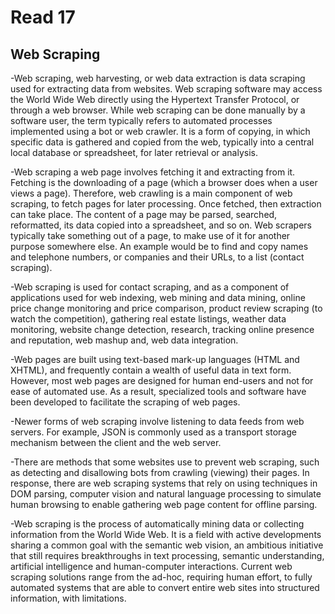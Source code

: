 # Read 17
## Web Scraping
-Web scraping, web harvesting, or web data extraction is data scraping used for extracting data from websites. Web scraping software may access the World Wide Web directly using the Hypertext Transfer Protocol, or through a web browser. While web scraping can be done manually by a software user, the term typically refers to automated processes implemented using a bot or web crawler. It is a form of copying, in which specific data is gathered and copied from the web, typically into a central local database or spreadsheet, for later retrieval or analysis.

-Web scraping a web page involves fetching it and extracting from it. Fetching is the downloading of a page (which a browser does when a user views a page). Therefore, web crawling is a main component of web scraping, to fetch pages for later processing. Once fetched, then extraction can take place. The content of a page may be parsed, searched, reformatted, its data copied into a spreadsheet, and so on. Web scrapers typically take something out of a page, to make use of it for another purpose somewhere else. An example would be to find and copy names and telephone numbers, or companies and their URLs, to a list (contact scraping).

-Web scraping is used for contact scraping, and as a component of applications used for web indexing, web mining and data mining, online price change monitoring and price comparison, product review scraping (to watch the competition), gathering real estate listings, weather data monitoring, website change detection, research, tracking online presence and reputation, web mashup and, web data integration.

-Web pages are built using text-based mark-up languages (HTML and XHTML), and frequently contain a wealth of useful data in text form. However, most web pages are designed for human end-users and not for ease of automated use. As a result, specialized tools and software have been developed to facilitate the scraping of web pages.

-Newer forms of web scraping involve listening to data feeds from web servers. For example, JSON is commonly used as a transport storage mechanism between the client and the web server.

-There are methods that some websites use to prevent web scraping, such as detecting and disallowing bots from crawling (viewing) their pages. In response, there are web scraping systems that rely on using techniques in DOM parsing, computer vision and natural language processing to simulate human browsing to enable gathering web page content for offline parsing.

-Web scraping is the process of automatically mining data or collecting information from the World Wide Web. It is a field with active developments sharing a common goal with the semantic web vision, an ambitious initiative that still requires breakthroughs in text processing, semantic understanding, artificial intelligence and human-computer interactions. Current web scraping solutions range from the ad-hoc, requiring human effort, to fully automated systems that are able to convert entire web sites into structured information, with limitations.
